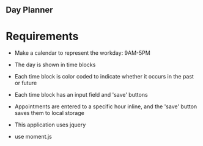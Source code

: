 ## Day Planner

# Requirements
* Make a calendar to represent the workday: 9AM-5PM
* The day is shown in time blocks
* Each time block is color coded to indicate whether it occurs in the past or future
* Each time block has an input field and 'save' buttons
* Appointments are entered to a specific hour inline, and the 'save' button saves them to local storage
* This application uses jquery

* use moment.js